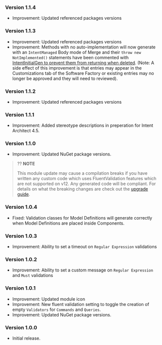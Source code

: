 ### Version 1.1.4

- Improvement: Updated referenced packages versions

### Version 1.1.3

- Improvement: Updated referenced packages versions
- Improvement: Methods with no auto-implementation will now generate with an `IntentManaged` Body mode of Merge and their `throw new NotImplemented()` statements have been commented with [IntentInitialGen to prevent them from returning when deleted](https://docs.intentarchitect.com/articles/application-development/code-management/code-management-csharp/code-management-csharp.html#the--intentinitialgen-instruction). (Note: A side effect of this improvement is that entries may appear in the Customizations tab of the Software Factory or existing entries may no longer be approved and they will need to reviewed).

### Version 1.1.2

- Improvement: Updated referenced packages versions

### Version 1.1.1

- Improvement: Added stereotype descriptions in preperation for Intent Architect 4.5. 

### Version 1.1.0

- Improvement: Updated NuGet package versions.

> ?? **NOTE**
>
> This module update may cause a compilation breaks if you have written any custom code which uses FluentValidation features which are not supported on v12.
> Any generated code will be compliant.
> For details on what the breaking changes are check out the [upgrade guide](https://docs.fluentvalidation.net/en/latest/upgrading-to-12.html).

### Version 1.0.4

- Fixed: Validation classes for Model Definitions will generate correctly when Model Definitions are placed inside Components.

### Version 1.0.3

- Improvement: Ability to set a timeout on `Regular Expression` validations

### Version 1.0.2

- Improvement: Ability to set a custom message on `Regular Expression` and `Must` validations

### Version 1.0.1

- Improvement: Updated module icon
- Improvement: New fluent validation setting to toggle the creation of empty `Validators` for `Commands` and `Queries`.
- Improvement: Updated NuGet package versions.

### Version 1.0.0

- Initial release.
